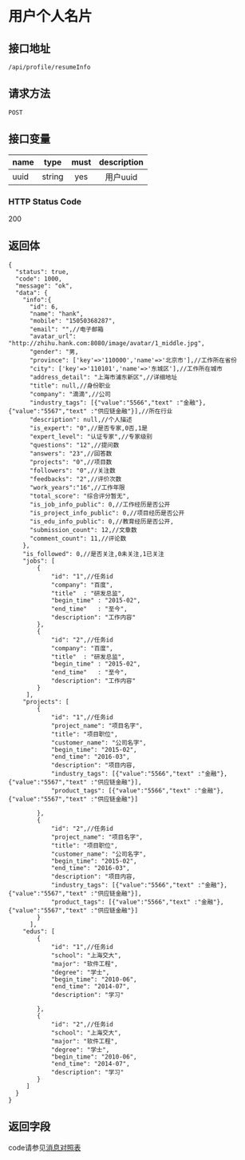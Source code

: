 # 用户个人名片

## 接口地址

`/api/profile/resumeInfo`

## 请求方法

```POST ```

## 接口变量

| name     | type     | must     | description |
|----------|:--------:|:--------:|:--------:|
| uuid | string   | yes      | 用户uuid |


### HTTP Status Code

200

## 返回体

```json5
{
  "status": true,
  "code": 1000,
  "message": "ok",
  "data": {
    "info":{
      "id": 6,
      "name": "hank",
      "mobile": "15050368287",
      "email": "",//电子邮箱
      "avatar_url": "http://zhihu.hank.com:8080/image/avatar/1_middle.jpg",
      "gender": "男,
      "province": ['key'=>'110000','name'=>'北京市'],//工作所在省份
      "city": ['key'=>'110101','name'=>'东城区'],//工作所在城市
      "address_detail": "上海市浦东新区",//详细地址
      "title": null,//身份职业
      "company": "滴滴",//公司
      "industry_tags": [{"value":"5566","text" :"金融"},{"value":"5567","text" :"供应链金融"}],//所在行业
      "description": null,//个人描述
      "is_expert": "0",//是否专家,0否,1是
      "expert_level": "认证专家",//专家级别
      "questions": "12",//提问数
      "answers": "23",//回答数
      "projects": "0",//项目数
      "followers": "0",//关注数
      "feedbacks": "2",//评价次数
      "work_years":"16",//工作年限
      "total_score": "综合评分暂无",
      "is_job_info_public": 0,//工作经历是否公开
      "is_project_info_public": 0,//项目经历是否公开
      "is_edu_info_public": 0,//教育经历是否公开,
      "submission_count": 12,//文章数
      "comment_count": 11,//评论数
    },
    "is_followed": 0,//是否关注,0未关注,1已关注
    "jobs": [
        {
            "id": "1",//任务id
            "company": "百度",
            "title"  : "研发总监",
            "begin_time" : "2015-02",
            "end_time"   : "至今",
            "description": "工作内容"
        },
        {
            "id": "2",//任务id
            "company": "百度",
            "title"  : "研发总监",
            "begin_time" : "2015-02",
            "end_time"   : "至今",
            "description": "工作内容"
        }
     ],
    "projects": [
        {
            "id": "1",//任务id
            "project_name": "项目名字",
            "title": "项目职位",
            "customer_name": "公司名字",
            "begin_time": "2015-02",
            "end_time": "2016-03",
            "description": "项目内容,
            "industry_tags": [{"value":"5566","text" :"金融"},{"value":"5567","text" :"供应链金融"}],
            "product_tags": [{"value":"5566","text" :"金融"},{"value":"5567","text" :"供应链金融"}]
            
        },
        {
            "id": "2",//任务id
            "project_name": "项目名字",
            "title": "项目职位",
            "customer_name": "公司名字",
            "begin_time": "2015-02",
            "end_time": "2016-03",
            "description": "项目内容,
            "industry_tags": [{"value":"5566","text" :"金融"},{"value":"5567","text" :"供应链金融"}],
            "product_tags": [{"value":"5566","text" :"金融"},{"value":"5567","text" :"供应链金融"}]
        }
      ],
    "edus": [
        {
            "id": "1",//任务id
            "school": "上海交大",
            "major": "软件工程",
            "degree": "学士",
            "begin_time": "2010-06",
            "end_time": "2014-07",
            "description": "学习"
            
        },
        {
            "id": "2",//任务id
            "school": "上海交大",
            "major": "软件工程",
            "degree": "学士",
            "begin_time": "2010-06",
            "end_time": "2014-07",
            "description": "学习"
        }
     ]
  }
}
```

## 返回字段



code请参见[消息对照表](消息对照表.md)